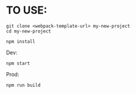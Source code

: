 # TO USE:

```
git clone <webpack-template-url> my-new-project
cd my-new-project
```

```
npm install
```

Dev:

```
npm start
```

Prod:

```
npm run build
```
